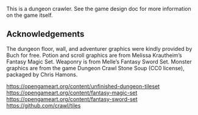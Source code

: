 This is a dungeon crawler. See the game design doc for more information on the game itself.

## Acknowledgements
The dungeon floor, wall, and adventurer graphics were kindly provided by Buch for free. Potion and scroll graphics are from Melissa Krautheim’s Fantasy Magic Set. Weaponry is from Melle’s Fantasy Sword Set. Monster graphics are from the game Dungeon Crawl Stone Soup (CC0 license), packaged by Chris Hamons.

https://opengameart.org/content/unfinished-dungeon-tileset
https://opengameart.org/content/fantasy-magic-set
https://opengameart.org/content/fantasy-sword-set
https://github.com/crawl/tiles